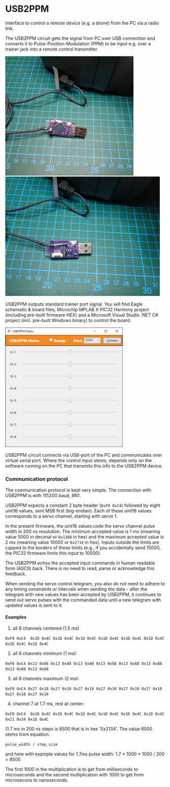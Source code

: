 # USB2PPM
Interface to control a remote device (e.g. a drone) from the PC via a radio link.

The USB2PPM circuit gets the signal from PC over USB connection and converts it to Pulse-Position-Modulation (PPM) to be input e.g. over a trainer jack into a remote control transmitter.

<img src="/media/USB2PPM_top.jpg" alt="Top side of the PCB" height="375"/> <img src="/media/USB2PPM_bottom.jpg" alt="Bottom side of the PCB" height="375"/>

USB2PPM outputs standard trainer port signal. You will find Eagle schematic & board files, Microchip MPLAB X PIC32 Harmony project (including pre-built firmware HEX) and a Microsoft Visual Studio .NET C# project (incl. pre-built Windows binary) to control the board.

<img src="/media/DemoGUI.png" alt="Demo GUI" height="375"/>

USB2PPM circuit connects via USB-port of the PC and communicates over virtual serial port. Where the control input stems, depends only on the software running on the PC that transmits this info to the USB2PPM device.

### Communication protocol

The communication protocol is kept very simple. The connection with USB2PPM is with 115200 baud, 8N1. 

USB2PPM expects a constant 2 byte header (`0xF0 0xC4`) followed by eight uint16 values, sent MSB first (big-endian). Each of these uint16 values corresponds to a servo channel, starting with servo 1.

In the present firmware, the uint16 values code the servo channel pulse width in 200 ns resolution. The minimum accepted value is 1 ms (meaning value 5000 in decimal or `0x1388` in hex) and the maximum accepted value is 2 ms (meaning value 10000 or `0x2710` in hex).  Inputs outside the limits are capped to the borders of these limits (e.g., if you accidentally send 15000, the PIC32 firmware limits this input to 10000).

The USB2PPM echos the accepted input commands in human readable form (ASCII) back. There is no need to read, parse or acknowledge this feedback.

When sending the servo control telegram, you also do not need to adhere to any timing constraints or intervals when sending the data - after the telegram with new values has been accepted by USB2PPM, it continues to send out servo pulses with the commanded data until a new telegram with updated values is sent to it.

#### Examples

1) all 8 channels centered (1.5 ms)

`0xF0 0xC4  0x1D 0x4C 0x1D 0x4C 0x1D 0x4C 0x1D 0x4C 0x1D 0x4C 0x1D 0x4C 0x1D 0x4C 0x1D 0x4C`

2) all 8 channels minimum (1 ms):

`0xF0 0xC4 0x13 0x88 0x13 0x88 0x13 0x88 0x13 0x88 0x13 0x88 0x13 0x88 0x13 0x88 0x13 0x88`

3) all 8 channels maximum (2 ms):

`0xF0 0xC4 0x27 0x10 0x27 0x10 0x27 0x10 0x27 0x10 0x27 0x10 0x27 0x10 0x27 0x10 0x27 0x10`

4) channel 7 at 1.7 ms, rest at center:

`0xF0 0xC4  0x1D 0x4C 0x1D 0x4C 0x1D 0x4C 0x1D 0x4C 0x1D 0x4C 0x1D 0x4C 0x21 0x34 0x1D 0x4C`

(1.7 ms in 200 ns steps is 8500 that is in hex '0x2134'. The value 8500 stems from equation:

`pulse_width / step_size`

and here with example values for 1.7ms pulse width: 1.7 * 1000 * 1000 / 200 = 8500.

The first 1000 in the multiplication is to get from milliseconds to microseconds and the second multiplication with 1000 to get from microsecons to nanoseconds.
